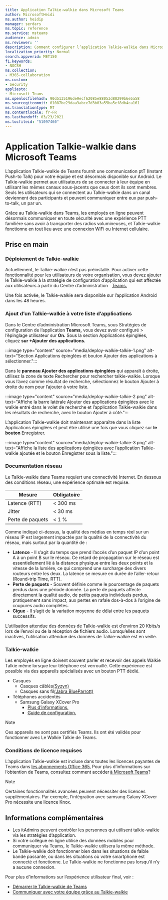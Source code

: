 ```yaml
---
title: Application Talkie-walkie dans Microsoft Teams
author: MicrosoftHeidi
ms.author: heidip
manager: serdars
ms.topic: reference
ms.service: msteams
audience: admin
ms.reviewer: ''
description: Comment configurer l’application Talkie-walkie dans Microsoft Teams, du point de vue ITAdmin.
localization_priority: Normal
search.appverid: MET150
f1.keywords:
- NOCSH
ms.collection:
- M365-collaboration
ms.custom:
- Security
appliesto:
- Microsoft Teams
ms.openlocfilehash: 90d5135196de9ecf62085e88053d80299b6e5a58
ms.sourcegitcommit: 01087be29daa3abce7d3b03a55ba5ef8db4ca161
ms.translationtype: MT
ms.contentlocale: fr-FR
ms.lasthandoff: 03/23/2021
ms.locfileid: "51097460"
---
```

# <a name="walkie-talkie-app-in-microsoft-teams"></a>Application Talkie-walkie dans Microsoft Teams

L’application Talkie-walkie de Teams fournit une communication ptT (Instant Push-to Talk) pour votre équipe et est désormais disponible sur Android. Le Talkie-walkie permet aux utilisateurs de se connecter à leur équipe en utilisant les mêmes canaux sous-jacents que ceux dont ils sont membres. Seuls les utilisateurs qui se connectent au Talkie-walkie dans un canal deviennent des participants et peuvent communiquer entre eux par push-to-talk, un par un.

Grâce au Talkie-walkie dans Teams, les employés en ligne peuvent désormais communiquer en toute sécurité avec une expérience PTT familière sans avoir à transporter des radios volumineuses, et Talkie-walkie fonctionne en tout lieu avec une connexion WiFi ou Internet cellulaire.

## <a name="getting-started"></a>Prise en main

### <a name="deploying-walkie-talkie"></a>Déploiement de Talkie-walkie

Actuellement, le Talkie-walkie n’est pas préinstallé. Pour activer cette fonctionnalité pour les utilisateurs de votre organisation, vous devez ajouter le Talkie-walkie à la stratégie de configuration d’application qui est affectée aux utilisateurs à partir du Centre d’administration [](teams-app-setup-policies.md)   [Teams.](https://admin.teams.microsoft.com/)

Une fois activée, le Talkie-walkie sera disponible sur l’application Android dans les 48 heures.

### <a name="adding-walkie-talkie-to-your-app-list"></a>Ajout d’un Talkie-walkie à votre liste d’applications

Dans le Centre d’administration Microsoft Teams, sous Stratégies de configuration de l’application **Teams,** vous devez avoir configuré  >  l’épinglage utilisateur sur **On.**  Sous la section Applications épinglées, cliquez **sur +Ajouter des applications.**

:::image type="content" source="media/deploy-walkie-talkie-1.png" alt-text="Section Applications épinglées et bouton Ajouter des applications à sélectionner.":::

Dans le **panneau Ajouter des applications épinglées** qui apparaît à droite, utilisez la zone de texte Rechercher pour rechercher talkie-walkie.  Lorsque vous l’avez comme résultat  de recherche, sélectionnez le bouton Ajouter à droite du nom pour l’ajouter à votre liste.

:::image type="content" source="media/deploy-walkie-talkie-2.png" alt-text="Affiche la barre latérale Ajouter des applications épinglées avec le walkie entré dans le volet de recherche et l’application Talkie-walkie dans les résultats de recherche, avec le bouton Ajouter à côté.":::

L’application Talkie-walkie doit maintenant apparaître dans la liste Applications épinglées et peut être utilisé une fois que vous cliquez sur **le bouton** Enregistrer.

:::image type="content" source="media/deploy-walkie-talkie-3.png" alt-text="Affiche la liste des applications épinglées avec l’application Talkie-walkie ajoutée et le bouton Enregistrer sous la liste.":::

### <a name="network-documentation"></a>Documentation réseau

Le Talkie-walkie dans Teams requiert une connectivité Internet. En dessous des conditions réseau, une expérience optimale est requise.

|Mesure | Obligatoire |
|---|---|
|Latence (RTT) | < 300 ms |
|Jitter |< 30 ms |
|Perte de paquets |< 1 % |

Comme indiqué ci-dessus, la qualité des médias en temps réel sur un réseau IP est largement impactée par la qualité de la connectivité du réseau, mais surtout par la quantité de :

- **Latence** - Il s’agit du temps que prend l’accès d’un paquet IP d’un point A à un point B sur le réseau. Ce retard de propagation sur le réseau est essentiellement lié à la distance physique entre les deux points et la vitesse de la lumière, ce qui comprend une surcharge des divers routeurs entre les deux. La latence se mesure en durée de l’aller-retour (Round-trip Time, RTT).
- **Perte de paquets** - Souvent définie comme le pourcentage de paquets perdus dans une période donnée. La perte de paquets affecte directement la qualité audio, de petits paquets individuels perdus, pratiquement sans impact, aux pertes en rafale dos-à-dos à l’origine de coupures audio complètes.
- **Gigue** - Il s’agit de la variation moyenne de délai entre les paquets successifs.

L’utilisation attendue des données de Talkie-walkie est d’environ 20 Kbits/s lors de l’envoi ou de la réception de fichiers audio. Lorsqu’elles sont inactives, l’utilisation attendue des données de Talkie-walkie est en veille.

### <a name="walkie-talkie-devices"></a>Talkie-walkie

Les employés en ligne doivent souvent parler et recevoir des appels Walkie Talkie même lorsque leur téléphone est verrouillé. Cette expérience est possible via des appareils spécialisés avec un bouton PTT dédié.

- Casques
  - Casques câblés[(Syzyn)](https://www.kleinelectronics.com/poc-accessories/mtwt/)
  - Casques sans fil[(Jabra BlueParrott)](https://www.blueparrott.com/microsoft-teams-walkie-talkie)
- Téléphones accidentés
  - Samsung Galaxy XCover Pro
    - [Plus d’informations.](https://www.samsung.com/us/business/products/mobile/phones/galaxy-xcover-pro/)
    - [Guide de configuration.](https://docs.samsungknox.com/admin/knox-service-plugin/intune-teams.htm)

> [!NOTE]
> Ces appareils ne sont pas certifiés Teams. Ils ont été validés pour fonctionner avec Le Walkie Talkie de Teams.

### <a name="license-requirements"></a>Conditions de licence requises

L’application Talkie-walkie est incluse dans toutes les licences payantes de Teams dans [les abonnements Office 365.](/office365/servicedescriptions/teams-service-description) Pour plus d’informations sur l’obtention de Teams, consultez comment accéder [à Microsoft Teams](https://support.office.com/article/fc7f1634-abd3-4f26-a597-9df16e4ca65b)?

> [!NOTE]
> Certaines fonctionnalités avancées peuvent nécessiter des licences supplémentaires. Par exemple, l’intégration avec samsung Galaxy XCover Pro nécessite une licence Knox.

## <a name="further-information"></a>Informations complémentaires

- Les itAdmins peuvent contrôler les personnes qui utilisent talkie-walkie via les stratégies d’application.
- Si votre collègue en ligne utilise des données mobiles pour communiquer via Teams, le Talkie-walkie utilisera la même méthode.
- Le Talkie-walkie doit fonctionner bien dans les situations de faible bande passante, ou dans les situations où votre smartphone est connecté et fonctionne. Le Talkie-walkie ne fonctionne pas lorsqu’il n’y a aucune connexion.

Pour plus d’informations sur l’expérience utilisateur final, voir :

- [Démarrer le Talkie-walkie de Teams](https://support.microsoft.com/office/get-started-with-teams-walkie-talkie-25bdc3d5-bbb2-41b7-89bf-650fae0c8e0c)
- [Communiquer avec votre équipe grâce au Talkie-walkie](https://support.microsoft.com/office/communicate-with-your-team-in-walkie-talkie-e4342550-5516-4451-b9ec-93166b60f8a4)